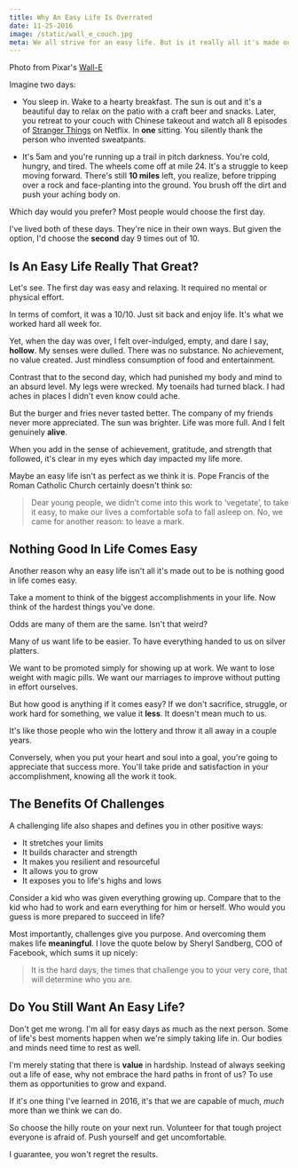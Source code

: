 ```yaml
---
title: Why An Easy Life Is Overrated
date: 11-25-2016
image: /static/wall_e_couch.jpg
meta: We all strive for an easy life. But is it really all it's made out to be?
---
```


<p>
<amp-img class="pure-img center" src="/static/wall_e_couch.jpg"
   alt="wall-e humans on floating chairs"
   layout="responsive"
   width=900
   height=374></amp-img>
<div class="separator">Photo from Pixar's <a href="http://www.pixar.com/features_films/WALLE">Wall-E</a></div>
</p>

Imagine two days:

* You sleep in. Wake to a hearty breakfast. The sun is out and it's a beautiful day to relax on the patio with a craft beer and snacks. Later, you retreat to your couch with Chinese takeout and watch all 8 episodes of [Stranger Things][1] on Netflix. In **one** sitting. You silently thank the person who invented sweatpants.

* It's 5am and you're running up a trail in pitch darkness. You're cold, hungry, and tired. The wheels come off at mile 24. It's a struggle to keep moving forward. There's still **10 miles** left, you realize, before tripping over a rock and face-planting into the ground. You brush off the dirt and push your aching body on.

Which day would you prefer? Most people would choose the first day.

I've lived both of these days. They're nice in their own ways. But given the option, I'd choose the **second** day 9 times out of 10.

## Is An Easy Life Really That Great? ##

Let's see. The first day was easy and relaxing. It required no mental or physical effort.

In terms of comfort, it was a 10/10. Just sit back and enjoy life. It's what we worked hard all week for.

Yet, when the day was over, I felt over-indulged, empty, and dare I say, **hollow**. My senses were dulled. There was no substance. No achievement, no value created. Just mindless consumption of food and entertainment.

Contrast that to the second day, which had punished my body and mind to an absurd level. My legs were wrecked. My toenails had turned black. I had aches in places I didn't even know could ache.

But the burger and fries never tasted better. The company of my friends never more appreciated. The sun was brighter. Life was more full. And I felt genuinely **alive**.

When you add in the sense of achievement, gratitude, and strength that followed, it's clear in my eyes which day impacted my life more.

Maybe an easy life isn't as perfect as we think it is. Pope Francis of the Roman Catholic Church certainly doesn't think so:

> Dear young people, we didn’t come into this work to ‘vegetate’, to take it easy, to make our lives a comfortable sofa to fall asleep on. No, we came for another reason: to leave a mark.

## Nothing Good In Life Comes Easy ##

Another reason why an easy life isn't all it's made out to be is nothing good in life comes easy.

Take a moment to think of the biggest accomplishments in your life. Now think of the hardest things you've done.

Odds are many of them are the same. Isn't that weird?

Many of us want life to be easier. To have everything handed to us on silver platters.

We want to be promoted simply for showing up at work. We want to lose weight with magic pills. We want our marriages to improve without putting in effort ourselves.

But how good is anything if it comes easy? If we don't sacrifice, struggle, or work hard for something, we value it **less**. It doesn't mean much to us.

It's like those people who win the lottery and throw it all away in a couple years.

Conversely, when you put your heart and soul into a goal, you're going to appreciate that success more. You'll take pride and satisfaction in your accomplishment, knowing all the work it took.

## The Benefits Of Challenges ##

A challenging life also shapes and defines you in other positive ways:

* It stretches your limits
* It builds character and strength
* It makes you resilient and resourceful
* It allows you to grow
* It exposes you to life's highs and lows

Consider a kid who was given everything growing up. Compare that to the kid who had to work and earn everything for him or herself. Who would you guess is more prepared to succeed in life?

Most importantly, challenges give you purpose. And overcoming them makes life **meaningful**. I love the quote below by Sheryl Sandberg, COO of Facebook, which sums it up nicely:

> It is the hard days, the times that challenge you to your very core, that will determine who you are.

## Do You Still Want An Easy Life? ##

Don't get me wrong. I'm all for easy days as much as the next person. Some of life's best moments happen when we're simply taking life in. Our bodies and minds need time to rest as well.

I'm merely stating that there is **value** in hardship. Instead of always seeking out a life of ease, why not embrace the hard paths in front of us? To use them as opportunities to grow and expand.

If it's one thing I've learned in 2016, it's that we are capable of much, *much* more than we think we can do.

So choose the hilly route on your next run. Volunteer for that tough project everyone is afraid of. Push yourself and get uncomfortable.

I guarantee, you won't regret the results.

[1]: http://www.imdb.com/title/tt4574334/
